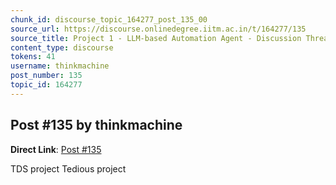 ```yaml
---
chunk_id: discourse_topic_164277_post_135_00
source_url: https://discourse.onlinedegree.iitm.ac.in/t/164277/135
source_title: Project 1 - LLM-based Automation Agent - Discussion Thread [TDS Jan 2025]
content_type: discourse
tokens: 41
username: thinkmachine
post_number: 135
topic_id: 164277
---
```


## Post #135 by thinkmachine

**Direct Link**: [Post #135](https://discourse.onlinedegree.iitm.ac.in/t/164277/135)

TDS project Tedious project

